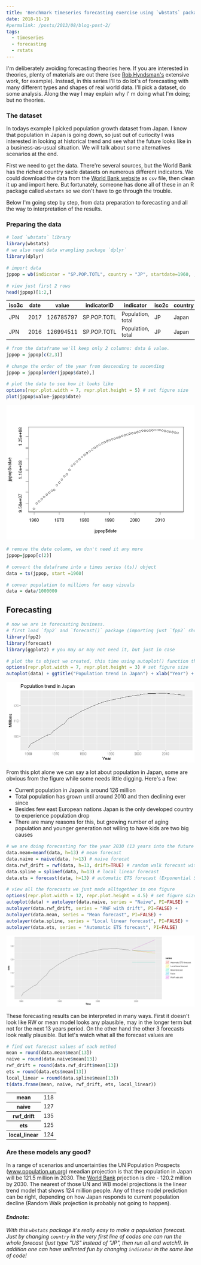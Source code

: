 ```yaml
---
title: 'Benchmark timeseries forecasting exercise using `wbstats` package'
date: 2018-11-19
#permalink: /posts/2013/08/blog-post-2/
tags:
  - timeseries
  - forecasting
  - rstats
---  
```



I'm deliberately avoiding forecasting theories here. If you are interested in theories, plenty of materials are out there (see [Rob Hyndsman's](https://robjhyndman.com/) extensive work, for example). Instead, in this series I'll to do lot's of forecasting with many different types and shapes of real world data. I'll pick a dataset, do some analysis. Along the way I may explain why I' m doing what I'm doing; but no theories. 


### The dataset
In todays example I picked population growth dataset from Japan. I know that population in Japan is going down, so just out of curiocity I was interested in looking at historical trend and see what the future looks like in a business-as-usual situation. We will talk about some alternatives scenarios at the end.  

First we need to get the data. There're several sources, but the World Bank has the richest country sacle datasets on numerous different indicators. We could download the data from the [World Bank website](https://data.worldbank.org/) as `csv` file, then clean it up and import here. But fortunately, someone has done all of these in an R package called `wbstats` so we don't have to go through the trouble.  

Below I'm going step by step, from data preparation to forecasting and all the way to interpretation of the results.

### Preparing the data


```R
# load `wbstats` library
library(wbstats)
# we also need data wrangling package `dplyr`
library(dplyr)
```

 


```R
# import data
jppop = wb(indicator = "SP.POP.TOTL", country = "JP", startdate=1960, , enddate=2017)
```


```R
# view just first 2 rows
head(jppop)[1:2,]
```


<table>
<thead><tr><th scope=col>iso3c</th><th scope=col>date</th><th scope=col>value</th><th scope=col>indicatorID</th><th scope=col>indicator</th><th scope=col>iso2c</th><th scope=col>country</th></tr></thead>
<tbody>
	<tr><td>JPN              </td><td>2017             </td><td>126785797        </td><td>SP.POP.TOTL      </td><td>Population, total</td><td>JP               </td><td>Japan            </td></tr>
	<tr><td>JPN              </td><td>2016             </td><td>126994511        </td><td>SP.POP.TOTL      </td><td>Population, total</td><td>JP               </td><td>Japan            </td></tr>
</tbody>
</table>




```R
# from the dataframe we'll keep only 2 columns: data & value.
jppop = jppop[c(2,3)]
```


```R
# change the order of the year from descending to ascending
jppop = jppop[order(jppop$date),]
```


```R
# plot the data to see how it looks like
options(repr.plot.width = 7, repr.plot.height = 5) # set figure size
plot(jppop$value~jppop$date)
```


![](/images/2018-11-19-forecast-jp-pop/output_9_0.png)



```R
# remove the date column, we don't need it any more
jppop=jppop[c(2)]
```


```R
# convert the dataframe into a times series (ts)) object
data = ts(jppop, start =1960)
```


```R
# conver population to millions for easy visuals
data = data/1000000
```

## Forecasting


```R
# now we are in forecasting business.
# first load `fpp2` and `forecast()` package (importing just `fpp2` should work, but just in case). 
library(fpp2)
library(forecast)
library(ggplot2) # you may or may not need it, but just in case
```


```R
# plot the ts object we created, this time using autoplot() function that comes with forecast() package
options(repr.plot.width = 7, repr.plot.height = 3) # set figure size
autoplot(data) + ggtitle("Population trend in Japan") + xlab("Year") +  ylab("Millions")
```




![](/images/2018-11-19-forecast-jp-pop/output_15_1.png)


From this plot alone we can say a lot about population in Japan, some are obvious from the figure while some needs little digging. Here's a few:
- Current population in Japan is around 126 million 
- Total population has grown until around 2010 and then declining ever since
- Besides few east European nations Japan is the only developed country to experience population drop
- There are many reasons for this, but growing number of aging population and younger generation not willing to have kids are two big causes


```R
# we are doing forecasting for the year 2030 (13 years into the future from 2017, hence h=13) using five simple models
data.mean=meanf(data, h=13) # mean forecast
data.naive = naive(data, h=13) # naive forecat
data.rwf_drift = rwf(data, h=13, drift=TRUE) # random walk forecast with drift
data.spline = splinef(data, h=13) # local linear forecast
data.ets = forecast(data, h=13) # automatic ETS forecast (Exponential Smoothing)
```


```R
# view all the forecasts we just made alltogether in one figure
options(repr.plot.width = 12, repr.plot.height = 4.5) # set figure size
autoplot(data) + autolayer(data.naive, series = "Naive", PI=FALSE) + 
autolayer(data.rwf_drift, series = "RWF with drift", PI=FALSE) + 
autolayer(data.mean, series = "Mean forecast", PI=FALSE) + 
autolayer(data.spline, series = "Local linear forecast", PI=FALSE) + 
autolayer(data.ets, series = "Automatic ETS forecast", PI=FALSE)
```




![](/images/2018-11-19-forecast-jp-pop/output_18_1.png)


These forecasting results can be interpreted in many ways. First it doesn't look like RW or mean model looks any plausible, may in the longer term but not for the next 13 years period. On the other hand the other 3 forecasts look really plausible. But let's watch what all the forecast values are


```R
# find out forecast values of each method
mean = round(data.mean$mean[13])
naive = round(data.naive$mean[13])
rwf_drift = round(data.rwf_drift$mean[13])
ets = round(data.ets$mean[13])
local_linear = round(data.spline$mean[13])
t(data.frame(mean, naive, rwf_drift, ets, local_linear))
```


<table>
<tbody>
	<tr><th scope=row>mean</th><td>118</td></tr>
	<tr><th scope=row>naive</th><td>127</td></tr>
	<tr><th scope=row>rwf_drift</th><td>135</td></tr>
	<tr><th scope=row>ets</th><td>125</td></tr>
	<tr><th scope=row>local_linear</th><td>124</td></tr>
</tbody>
</table>



### Are these models any good?
In a range of scenarios and uncertainties the UN Population Prospects (www.population.un.org) meadian projection is that the population in Japan will be 121.5 million in 2030. The [World Bank](http://databank.worldbank.org/data/home.aspx) prjection is dire - 120.2 million by 2030. The nearest of those UN and WB model projections is the linear trend model that shows 124 million people. Any of these model prediction can be right, depending on how Japan responds to current population decline (Random Walk projection is probably not going to happen).

#### *Endnote:* 
*With this `wbstats` package it's really easy to make a population forecast. Just by changing `country` in the very first line of codes one can run the whole forecast (just type "US" instead of "JP", then run all and watch!).
In addition one can have unilimted fun by changing `indicator` in the same line of code!*
